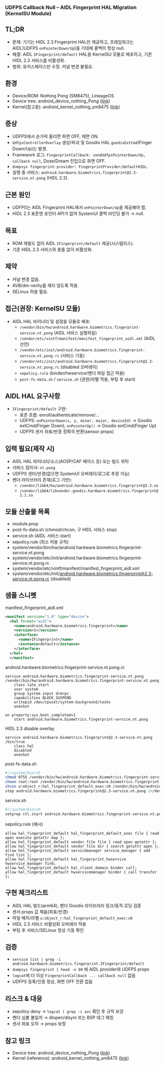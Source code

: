 ### UDFPS Callback Null – AIDL Fingerprint HAL Migration (KernelSU Module)

## TL;DR
- 문제: 기기는 HIDL 2.3 Fingerprint HAL만 제공하고, 프레임워크는 AIDL(UDFPS `onPointerDown/Up`)을 기대해 콜백이 항상 null.
- 해결: AIDL `IFingerprint/default` HAL을 KernelSU 모듈로 배포하고, 기존 HIDL 2.3 서비스를 비활성화.
- 범위: 유저스페이스만 수정. 커널 변경 불필요.

## 환경
- Device/ROM: Nothing Pong (SM8475), LineageOS
- Device tree: android_device_nothing_Pong ([link](https://github.com/LineageOS/android_device_nothing_Pong))
- Kernel(참고용): android_kernel_nothing_sm8475 ([link](https://github.com/LineageOS/android_kernel_nothing_sm8475))

## 증상
- UDFPS에서 손가락 올리면 화면 OFF, 떼면 ON.
- `UdfpsControllerOverlay` 생성/파괴 및 Goodix HAL `goodixExtCmd`(Finger Down/Up)는 발생.
- Framework 로그: `FingerprintCallback: sendUdfpsPointerDown/Up, callback null`, Doze/Dream 진입으로 화면 OFF.
- `dumpsys fingerprint`: `provider: FingerprintProvider/defaultHIDL`.
- 실행 중 서비스: `android.hardware.biometrics.fingerprint@2.3-service.nt.pong` (HIDL 2.3).

## 근본 원인
- UDFPS는 AIDL Fingerprint HAL에서 `onPointerDown/Up`을 제공해야 함.
- HIDL 2.3 표준엔 포인터 API가 없어 SystemUI 콜백 바인딩 불가 → null.

## 목표
- ROM 재빌드 없이 AIDL `IFingerprint/default` 제공(시스템리스).
- 기존 HIDL 2.3 서비스와 충돌 없이 비활성화.

## 제약
- 커널 변경 없음.
- AVB/dm-verity를 깨지 않도록 적용.
- SELinux 허용 필요.

## 접근(권장: KernelSU 모듈)
- AIDL HAL 바이너리 및 설정을 모듈로 배포:
  - `/vendor/bin/hw/android.hardware.biometrics.fingerprint-service.nt.pong` (AIDL 서비스 실행파일)
  - `/vendor/etc/vintf/manifest/manifest_fingerprint_aidl.xml` (AIDL 선언)
  - `/vendor/etc/init/android.hardware.biometrics.fingerprint-service.nt.pong.rc` (서비스 기동)
  - `/vendor/etc/init/android.hardware.biometrics.fingerprint@2.3-service.nt.pong.rc` (disabled 오버레이)
  - `sepolicy.rule` (binder/hwservice/벤더 파일 접근 허용)
  - `post-fs-data.sh` / `service.sh` (권한/라벨 적용, 부팅 후 start)

## AIDL HAL 요구사항
- `IFingerprint/default` 구현:
  - 표준 흐름: enroll/authenticate/remove/…
  - UDFPS: `onPointerDown(x, y, minor, major, deviceId)` → Goodix extCmd(Finger Down), `onPointerUp()` → Goodix extCmd(Finger Up)
  - UDFPS 센서 좌표/반경 정확히 반환(sensor props)

## 입력 필요(제작 시)
- AIDL HAL 바이너리/소스(AOSP/CAF 베이스 등) 또는 빌드 위탁
- 서비스 접미사: `nt.pong`
- UDFPS 센터/반경(없으면 SystemUI 오버레이/로그로 추정 가능)
- 벤더 라이브러리 존재(로그 기반):
  - `/vendor/lib64/hw/android.hardware.biometrics.fingerprint@2.3.so`
  - `/vendor/lib64/libvendor.goodix.hardware.biometrics.fingerprint@2.1.so`

## 모듈 산출물 목록
- module.prop
- post-fs-data.sh (chmod/chcon, 구 HIDL 서비스 stop)
- service.sh (AIDL 서비스 start)
- sepolicy.rule (최소 허용 규칙)
- system/vendor/bin/hw/android.hardware.biometrics.fingerprint-service.nt.pong
- system/vendor/etc/init/android.hardware.biometrics.fingerprint-service.nt.pong.rc
- system/vendor/etc/vintf/manifest/manifest_fingerprint_aidl.xml
- system/vendor/etc/init/android.hardware.biometrics.fingerprint@2.3-service.nt.pong.rc (disabled)

## 샘플 스니펫

manifest_fingerprint_aidl.xml
```xml
<manifest version="1.0" type="device">
  <hal format="aidl">
    <name>android.hardware.biometrics.fingerprint</name>
    <version>1</version>
    <interface>
      <name>IFingerprint</name>
      <instance>default</instance>
    </interface>
  </hal>
  </manifest>
```

android.hardware.biometrics.fingerprint-service.nt.pong.rc
```
service android.hardware.biometrics.fingerprint-service.nt.pong /vendor/bin/hw/android.hardware.biometrics.fingerprint-service.nt.pong
    class late_start
    user system
    group system input drmrpc
    capabilities BLOCK_SUSPEND
    writepid /dev/cpuset/system-background/tasks
    oneshot

on property:sys.boot_completed=1
    start android.hardware.biometrics.fingerprint-service.nt.pong
```

HIDL 2.3 disable overlay
```
service android.hardware.biometrics.fingerprint@2.3-service.nt.pong /bin/true
    class hal
    disabled
    oneshot
```

post-fs-data.sh
```sh
#!/system/bin/sh
chmod 0755 /vendor/bin/hw/android.hardware.biometrics.fingerprint-service.nt.pong
chown root:root /vendor/bin/hw/android.hardware.biometrics.fingerprint-service.nt.pong
chcon u:object_r:hal_fingerprint_default_exec:s0 /vendor/bin/hw/android.hardware.biometrics.fingerprint-service.nt.pong
stop android.hardware.biometrics.fingerprint@2.3-service.nt.pong 2>/dev/null
```

service.sh
```sh
#!/system/bin/sh
setprop ctl.start android.hardware.biometrics.fingerprint-service.nt.pong
```

sepolicy.rule (예시)
```
allow hal_fingerprint_default hal_fingerprint_default_exec file { read open execute getattr map };
allow hal_fingerprint_default vendor_file file { read open getattr };
allow hal_fingerprint_default vendor_file dir { search getattr open };
allow hal_fingerprint_default servicemanager service_manager { add find list };
allow hal_fingerprint_default hal_fingerprint_hwservice hwservice_manager find;
allow hal_fingerprint_default hal_client_domain binder call;
allow hal_fingerprint_default hwservicemanager binder { call transfer };
```

## 구현 체크리스트
- AIDL HAL 빌드(arm64), 벤더 Goodix 라이브러리 링크/동적 로딩 검증
- 센서 props 값 채움(좌표/반경)
- 파일 배치/라벨 `u:object_r:hal_fingerprint_default_exec:s0`
- HIDL 2.3 서비스 비활성화 오버레이 적용
- 부팅 후 서비스/SELinux 정상 기동 확인

## 검증
- `service list | grep -i android.hardware.biometrics.fingerprint.IFingerprint/default`
- `dumpsys fingerprint | head -n 80` 에 AIDL provider와 UDFPS props
- `logcat`에 더 이상 `FingerprintCallback ... callback null` 없음
- UDFPS 등록/인증 정상, 화면 OFF 전환 없음

## 리스크 & 대응
- sepolicy deny → `logcat | grep -i avc` 확인 후 규칙 보강
- 벤더 심볼 불일치 → dlopen/dlsym 또는 BSP 태그 매칭
- 센서 좌표 오차 → props 보정

## 참고 링크
- Device tree: android_device_nothing_Pong ([link](https://github.com/LineageOS/android_device_nothing_Pong))
- Kernel (reference): android_kernel_nothing_sm8475 ([link](https://github.com/LineageOS/android_kernel_nothing_sm8475))


